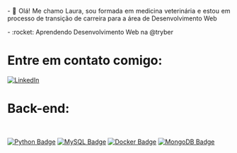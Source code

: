 
<div style="text-align: justify">
<p> - 🌟 Olá! Me chamo Laura, sou formada em medicina veterinária e estou em processo de transição de carreira para a área de Desenvolvimento Web</p>
<p> - :rocket: Aprendendo Desenvolvimento Web na @tryber</p>

<h1>Entre em contato comigo:</h1>

[![LinkedIn](https://img.shields.io/badge/LinkedIn-0077B5?style=for-the-badge&logo=linkedin&logoColor=white)](https://www.linkedin.com/in/laura-vieira-dev/)


<h1>Back-end:</h1>
<br>


[![Python Badge](https://img.shields.io/badge/Python-FFD43B?style=for-the-badge&logo=python&logoColor=blue)](https://www.python.org)
[![MySQL Badge](https://img.shields.io/badge/MySQL-4479A1?style=for-the-badge&logo=mysql&logoColor=white)](https://www.mysql.com)
[![Docker Badge](https://img.shields.io/badge/Docker-2496ED?style=for-the-badge&logo=docker&logoColor=white)](https://www.docker.com)
[![MongoDB Badge](https://img.shields.io/badge/MongoDB-47A248?style=for-the-badge&logo=mongodb&logoColor=white)](https://www.mongodb.com)

<!--
<img src="https://upload.wikimedia.org/wikipedia/commons/6/61/HTML5_logo_and_wordmark.svg" width="30px">
<img src="https://upload.wikimedia.org/wikipedia/commons/d/d5/CSS3_logo_and_wordmark.svg" width="30px">
<img src="https://upload.wikimedia.org/wikipedia/commons/9/99/Unofficial_JavaScript_logo_2.svg" width="30px">
<img src="https://upload.wikimedia.org/wikipedia/commons/c/c3/Python-logo-notext.svg" width="30px">
<img src="https://upload.wikimedia.org/wikipedia/commons/9/93/MongoDB_Logo.svg" width="100px">

</div> 
<!---
Laura2606/Laura2606 is a ✨ special ✨ repository because its `README.md` (this file) appears on your GitHub profile.
You can click the Preview link to take a look at your changes.
--->
